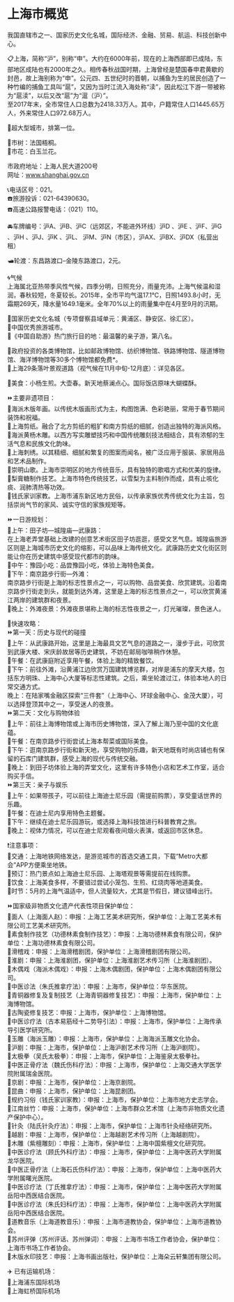 # 上海市概览  
我国直辖市之一、国家历史文化名城，国际经济、金融、贸易、航运、科技创新中心。  
  
📋上海，简称“沪”，别称“申”。大约在6000年前，现在的上海西部即已成陆，东部地区成陆也有2000年之久。相传春秋战国时期，上海曾经是楚国春申君黄歇的封邑，故上海别称为“申”。公元四、五世纪时的晋朝，以捕鱼为生的居民创造了一种竹编的捕鱼工具叫“扈”，又因为当时江流入海处称“渎”，因此松江下游一带被称为“扈渎”，以后又改“扈”为“滬（沪）”。  
至2017年末，全市常住人口总数为2418.33万人。其中，户籍常住人口1445.65万人，外来常住人口972.68万人。  
  
🏅超大型城市，排第一位。
  
🌳市树：法国梧桐。  
🌸市花：白玉兰花。  
  
市政府地址：上海人民大道200号  
网址：<a href="http://www.shanghai.gov.cn" target="_blank">www.shanghai.gov.cn</a>  
  
📞电话区号：021。  
☎️旅游投诉：021-64390630。  
☎️高速公路报警电话：（021）110。  
  
🚘车牌编号：沪A、沪B、沪C（远郊区，不能进外环线）沪D 、沪E 、沪F、沪G 、沪H 、沪J、沪K 、沪L、 沪M、沪N（市区），沪AX、沪BX、沪DX（私营出租）  
  
🛥轮渡：东昌路渡口–金陵东路渡口，2元。   
  
🌀气候  
上海属北亚热带季风性气候，四季分明，日照充分，雨量充沛。上海气候温和湿润，春秋较短，冬夏较长。2015年，全市平均气温17.1℃，日照1493.8小时，无霜期269天，降水量1649.1毫米。全年70%以上的雨量集中在4月至9月的汛期。  
  
🚩国家历史文化名城（专项督察县域单元：黄浦区、静安区、徐汇区）。  
🏅中国优秀旅游城市。  
🧾《中国自助游》热门旅行目的地：最温馨的亲子游，第八名。  
  
🧭政府投资的各类博物馆，比如邮政博物馆、纺织博物馆、铁路博物馆、隧道博物馆、海洋博物馆等30多个博物馆都免费*。  
🧭上海29条落叶景观道路（视气候在11月中旬-12月底）：详见各区。  
  
🍴美食：小杨生煎。大壶春。新天地蔡澜点心。国际饭店原味大蝴蝶酥。  
  
⏩主要非遗项目：  
🔸海派木版年画。以传统木版画形式为主，构图饱满、色彩艳丽，常用于春节期间装饰和祝福。  
🔸上海剪纸。融合了北方剪纸的粗犷和南方剪纸的细腻，创造出独特的海派风格。  
🔸海派黄杨木雕。以西方写实雕塑技巧和中国传统雕刻技法相结合，具有浓郁的生活气息和民族文化韵味。  
🔸上海刺绣。以其精细、细腻和繁复的图案而闻名，被广泛应用于服装、家居用品和艺术品制作。  
🔸崇明山歌。上海市崇明区的地方传统音乐，具有独特的歌唱方式和优美的旋律。  
🔸梨膏糖制作技艺。上海市特色传统技艺，以雪梨为主料制作而成，具有止咳化痰、润肺清热等功效。  
🔸钱氏家训家教。上海市浦东新区地方民俗，以传承家族优秀传统文化为主旨，包括崇尚气节的家风、诚实守信的家族规矩等。  
  
⏩一日游规划：  
🔸上午：田子坊—城隍庙—武康路：  
在上海老弄堂基础上改建的创意艺术街区田子坊逛逛，感受文艺气息。城隍庙旅游区则是上海城市历史文化的缩影，可以品味上海传统文化。武康路历史文化街区则能让你在历史建筑中感受现代都市的韵味。  
🔸中午：豫园小吃：品尝豫园小吃，体验上海特色美食。  
🔸下午：南京路步行街—外滩：  
南京路步行街是上海的标志性景点之一，可以购物、品尝美食、欣赏建筑。沿着南京路步行街走到头，就能到达外滩，这里是上海的标志性景点之一，可以欣赏黄浦江两岸的建筑群和夜景。  
🔸晚上：外滩夜景：外滩夜景堪称上海的标志性夜景之一，灯光璀璨，景色迷人。      
  
🧭快速攻略：    
⏩第一天：历史与现代的碰撞  
🔸上午：从武康路开始，这里是上海最具文艺气息的道路之一，漫步于此，可欣赏到武康大楼、宋庆龄故居等历史建筑，不妨在邮局咖啡稍作休憩。  
🔸午餐：在武康庭附近享用午餐，体验上海的精致餐饮。  
🔸下午：前往外滩，沿黄浦江边欣赏万国建筑博览群，对岸是浦东的摩天大楼，包括东方明珠、上海中心大厦等标志性建筑。之后，乘坐轮渡过江，体验本地人的日常交通方式。  
晚上：在陆家嘴金融区探索“三件套”（上海中心、环球金融中心、金茂大厦），可以选择登顶其中之一，享受迷人的夜景。  
⏩第二天：文化与购物体验  
🔸上午：前往上海博物馆或上海市历史博物馆，深入了解上海乃至中国的文化底蕴。  
🔸午餐：在南京路步行街尝试上海本帮菜或国际美食。  
🔸下午：逛南京路步行街和新天地，享受购物的乐趣，新天地既有时尚店铺也有保留的石库门建筑群，感受上海的现代与传统交融。  
🔸晚上：到田子坊体验上海的弄堂文化，这里有许多特色小店和艺术工作室，适合购买手信。  
⏩第三天：亲子与娱乐  
🔸上午：如果带孩子，可以前往上海迪士尼乐园（需提前购票），享受童话世界的乐趣。  
🔸午餐：在迪士尼内享用特色主题餐。  
🔸下午：继续在迪士尼乐园游玩，或选择上海科技馆进行科普教育之旅。  
🔸晚上：视体力情况，可以在迪士尼观看夜间烟火表演，或返回市区休息。  
  
❗注意事项：  
🔸交通：上海地铁网络发达，是游览城市的首选交通工具，下载“Metro大都会”APP方便乘坐地铁。  
🔸预订：热门景点如上海迪士尼乐园、上海塔观景等需提前在线购票。  
🔸饮食：上海美食多样，不要错过尝试小笼包、生煎、红烧肉等地道美食。  
🔸时节：5月的上海气温适中，但人流量较大，尤其是节假日，建议错峰出行。  
  
⏩国家级非物质文化遗产代表性项目保护单位：  
🔸面人（上海面人赵）：申报：上海工艺美术研究所，保护单位：上海工艺美术有限公司工艺美术研究所。  
🔸素食制作技艺（功德林素食制作技艺）：申报：上海功德林素食有限公司，保护单位：上海功德林素食有限公司。  
🔸滑稽戏：申报：上海滑稽剧团，保护单位：上海滑稽剧团有限公司。  
🔸淮剧：申报：上海淮剧团，保护单位：上海淮剧艺术传习所（上海淮剧团）。  
🔸木偶戏（海派木偶戏）：申报：上海木偶剧团，保护单位：上海木偶剧团有限公司。  
🔸中医诊法（朱氏推拿疗法）：申报：上海市，保护单位：华东医院。  
🔸青铜器修复及复制技艺（上海青铜器修复技艺）：申报：上海市，保护单位：上海博物馆。  
🔸古陶瓷修复技艺：申报：上海市，保护单位：上海博物馆。  
🔸中医诊疗法（古本易筋经十二势导引法）：申报：上海市，保护单位：上海传承导引医学研究所。  
🔸玉雕（海派玉雕）：申报：上海市，保护单位：上海海派玉雕文化协会。  
🔸沪剧：申报：上海市，保护单位：上海沪剧艺术传习所（上海沪剧院）。  
🔸太极拳（吴氏太极拳）：申报：上海市，保护单位：上海鉴泉太极拳社。  
🔸中医正骨疗法（魏氏伤科疗法）：申报：上海市，保护单位：上海交通大学医学院附属瑞金医院。  
🔸京剧：申报：上海市，保护单位：上海京剧院。  
🔸昆曲：申报：上海市，保护单位：上海昆剧团。  
🔸规约习俗（钱氏家训家教）：申报：上海市，保护单位：上海市地方史志学会。  
🔸江南丝竹：申报：上海市，保护单位：上海市群众艺术馆（上海市非物质文化遗产保护中心）。  
🔸针灸（陆氏针灸疗法）：申报：上海市，保护单位：上海市针灸经络研究所。  
🔸越剧：申报：上海市，保护单位：上海越剧艺术传习所（上海越剧院）。  
🔸木雕（紫檀雕刻）：申报：上海市，保护单位：上海中国紫檀文化研究院。  
🔸中医诊疗法（顾氏外科疗法）：申报：上海市，保护单位：上海中医药大学附属龙华医院。  
🔸中医正骨疗法（上海石氏伤科疗法）：申报：上海市，保护单位：上海中医药大学附属曙光医院。  
🔸中医诊疗法（丁氏推拿疗法）：申报：上海市，保护单位：上海中医药大学附属岳阳中西医结合医院。  
🔸中医诊疗法（朱氏妇科疗法）：申报：上海市，保护单位：上海中医药大学附属岳阳中西医结合医院。  
🔸道教音乐（上海道教音乐）：申报：上海市道教协会，保护单位：上海市道教协会。  
🔸苏州评弹（苏州评话、苏州弹词）：申报：上海市书场工作者协会，保护单位：上海市书场工作者协会。  
🔸木版水印技艺：申报：上海书画出版社，保护单位：上海朵云轩集团有限公司。    
  
✈️ 已有运输机场：  
🔸上海浦东国际机场  
🔸上海虹桥国际机场  
